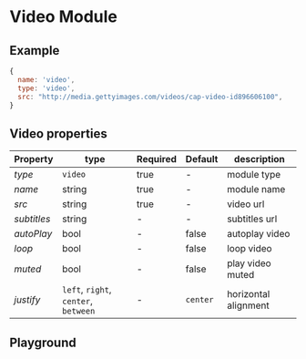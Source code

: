 
# Video Module

## Example
```jsx
{
  name: 'video',
  type: 'video',
  src: "http://media.gettyimages.com/videos/cap-video-id896606100",
}
```

## Video properties

| Property    | type    | Required | Default | description    |
| ----------- | ------- | -------- | ------- | -------------- |
| *type*      | `video` | true     | -       | module type    |
| *name*      | string  | true     | -       | module name    |
| *src*       | string  | true     | -       | video url      |
| *subtitles* | string  | -        | -       | subtitles url  |
| *autoPlay*  | bool    | -        | false   | autoplay video |
| *loop*      | bool    | -        | false   | loop video     |
| *muted*     | bool    | -        | false   | play video muted |
| *justify*   | `left`, `right`, `center`, `between`  | -        | `center`       | horizontal alignment |


## Playground
